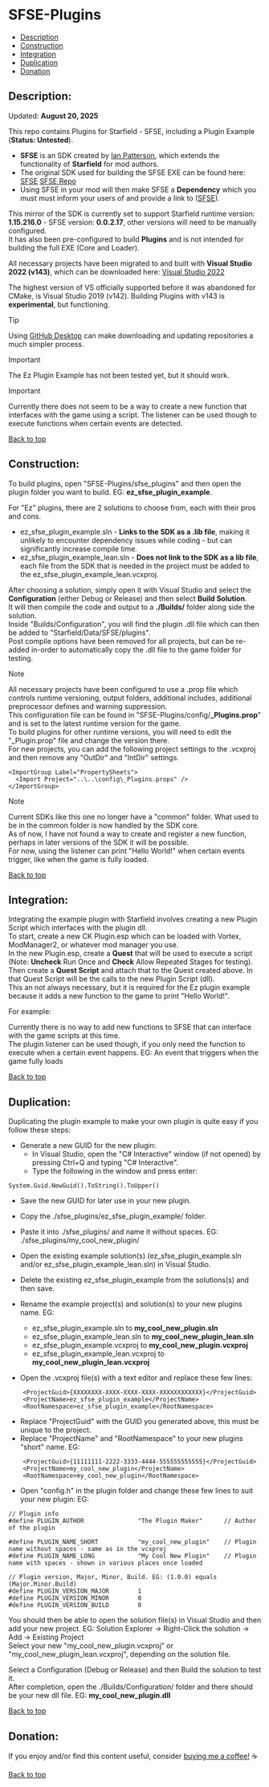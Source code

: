 # SFSE-Plugins  
  
 * [Description](#description)  
 * [Construction](#construction)  
 * [Integration](#integration)  
 * [Duplication](#duplication)  
 * [Donation](#donation)  
  
## Description:  
  
Updated: **August 20, 2025**  
  
This repo contains Plugins for Starfield - SFSE, including a Plugin Example (**Status: Untested**).  
  
 * **SFSE** is an SDK created by [Ian Patterson](https://github.com/ianpatt), which extends the functionality of **Starfield** for mod authors.  
 * The original SDK used for building the SFSE EXE can be found here: [SFSE](https://sfse.silverlock.org/) [SFSE Repo](https://github.com/ianpatt/sfse)  
 * Using SFSE in your mod will then make SFSE a **Dependency** which you must must inform your users of and provide a link to ([SFSE](https://www.nexusmods.com/starfield/mods/106)).  
  
This mirror of the SDK is currently set to support Starfield runtime version: **1.15.216.0** - SFSE version: **0.0.2.17**, other versions will need to be manually configured.  
It has also been pre-configured to build **Plugins** and is not intended for building the full EXE (Core and Loader).  
  
All necessary projects have been migrated to and built with **Visual Studio 2022 (v143)**, which can be downloaded here: [Visual Studio 2022](https://visualstudio.microsoft.com/downloads/)  
  
The highest version of VS officially supported before it was abandoned for CMake, is Visual Studio 2019 (v142). Building Plugins with v143 is **experimental**, but functioning.  
> [!TIP]  
> Using [GitHub Desktop](https://desktop.github.com/download/) can make downloading and updating repositories a much simpler process.
  
> [!IMPORTANT]  
> The Ez Plugin Example has not been tested yet, but it should work.
  
> [!IMPORTANT]  
> Currently there does not seem to be a way to create a new function that interfaces with the game using a script. The listener can be used though to execute functions when certain events are detected.


  
[Back to top](#sfse-plugins)  
  
## Construction:  
  
To build plugins, open "SFSE-Plugins/sfse_plugins" and then open the plugin folder you want to build. EG: **ez_sfse_plugin_example**.  
  
For "Ez" plugins, there are 2 solutions to choose from, each with their pros and cons.  
  * ez_sfse_plugin_example.sln - **Links to the SDK as a .lib file**, making it unlikely to encounter dependency issues while coding - but can significantly increase compile time.
  * ez_sfse_plugin_example_lean.sln - **Does not link to the SDK as a lib file**, each file from the SDK that is needed in the project must be added to the ez_sfse_plugin_example_lean.vcxproj.  
  
After choosing a solution, simply open it with Visual Studio and select the **Configuration** (either Debug or Release) and then select **Build Solution**.  
It will then compile the code and output to a **./Builds/** folder along side the solution.  
Inside "Builds/Configuration", you will find the plugin .dll file which can then be added to "Starfield/Data/SFSE/plugins".  
Post compile options have been removed for all projects, but can be re-added in-order to automatically copy the .dll file to the game folder for testing.  
  
> [!NOTE]  
> All necessary projects have been configured to use a .prop file which controls runtime versioning, output folders, additional includes, additional preprocessor defines and warning suppression.  
> This configuration file can be found in "SFSE-Plugins/config/**_Plugins.prop**" and is set to the latest runtime version for the game.  
> To build plugins for other runtime versions, you will need to edit the "_Plugin.prop" file and change the version there.  
> For new projects, you can add the following project settings to the .vcxproj and then remove any "OutDir" and "IntDir" settings.  
```
<ImportGroup Label="PropertySheets">  
  <Import Project="..\..\config\_Plugins.props" />  
</ImportGroup>  
```
  
> [!NOTE]
> Current SDKs like this one no longer have a "common" folder. What used to be in the common folder is now handled by the SDK core.  
> As of now, I have not found a way to create and register a new function, perhaps in later versions of the SDK it will be possible.  
> For now, using the listener can print "Hello World!" when certain events trigger, like when the game is fully loaded.
  
[Back to top](#sfse-plugins)  
  
## Integration:  
  
Integrating the example plugin with Starfield involves creating a new Plugin Script which interfaces with the plugin dll.  
To start, create a new CK Plugin.esp which can be loaded with Vortex, ModManager2, or whatever mod manager you use.  
In the new Plugin.esp, create a **Quest** that will be used to execute a script (Note: **Uncheck** Run Once and **Check** Allow Repeated Stages for testing).  
Then create a **Quest Script** and attach that to the Quest created above. In that Quest Script will be the calls to the new Plugin Script (dll).  
This an not always necessary, but it is required for the Ez plugin example because it adds a new function to the game to print "Hello World!".  
  
For example:  

Currently there is no way to add new functions to SFSE that can interface with the game scripts at this time.  
The plugin listener can be used though, if you only need the function to execute when a certain event happens. EG: An event that triggers when the game fully loads
  
[Back to top](#sfse-plugins)  
  
## Duplication:  
  
Duplicating the plugin example to make your own plugin is quite easy if you follow these steps:  
 * Generate a new GUID for the new plugin:  
   * In Visual Studio, open the "C# Interactive" window (if not opened) by pressing Ctrl+Q and typing "C# Interactive".  
   * Type the following in the window and press enter:  
```
System.Guid.NewGuid().ToString().ToUpper()  
```
  
 * Save the new GUID for later use in your new plugin.  
 * Copy the ./sfse_plugins/ez_sfse_plugin_example/ folder.  
 * Paste it into ./sfse_plugins/ and name it without spaces. EG: ./sfse_plugins/my_cool_new_plugin/  
 * Open the existing example solution(s) (ez_sfse_plugin_example.sln and/or ez_sfse_plugin_example_lean.sln) in Visual Studio.  
 * Delete the existing ez_sfse_plugin_example from the solutions(s) and then save.  
 * Rename the example project(s) and solution(s) to your new plugins name. EG:  
   * ez_sfse_plugin_example.sln to **my_cool_new_plugin.sln**  
   * ez_sfse_plugin_example_lean.sln to **my_cool_new_plugin_lean.sln**  
   * ez_sfse_plugin_example.vcxproj to **my_cool_new_plugin.vcxproj**  
   * ez_sfse_plugin_example_lean.vcxproj to **my_cool_new_plugin_lean.vcxproj**  
  
 * Open the .vcxproj file(s) with a text editor and replace these few lines:  
```
    <ProjectGuid>{XXXXXXXX-XXXX-XXXX-XXXX-XXXXXXXXXXXX}</ProjectGuid>  
    <ProjectName>ez_sfse_plugin_example</ProjectName>  
    <RootNamespace>ez_sfse_plugin_example</RootNamespace>  
```
 * Replace "ProjectGuid" with the GUID you generated above, this must be unique to the project.  
 * Replace "ProjectName" and "RootNamespace" to your new plugins "short" name. EG:  
```
    <ProjectGuid>{11111111-2222-3333-4444-555555555555}</ProjectGuid>  
    <ProjectName>my_cool_new_plugin</ProjectName>  
    <RootNamespace>my_cool_new_plugin</RootNamespace>  
```
  
 * Open "config.h" in the plugin folder and change these few lines to suit your new plugin: EG:  
```
// Plugin info  
#define PLUGIN_AUTHOR				"The Plugin Maker"		// Author of the plugin  
  
#define PLUGIN_NAME_SHORT			"my_cool_new_plugin"	// Plugin name without spaces - same as in the vcxproj  
#define PLUGIN_NAME_LONG			"My Cool New Plugin"	// Plugin name with spaces - shown in various places once loaded  
  
// Plugin version, Major, Minor, Build. EG: (1.0.0) equals (Major.Minor.Build)  
#define PLUGIN_VERSION_MAJOR		1  
#define PLUGIN_VERSION_MINOR		0  
#define PLUGIN_VERSION_BUILD		0  
```
  
You should then be able to open the solution file(s) in Visual Studio and then add your new project. EG: Solution Explorer -> Right-Click the solution -> Add -> Existing Project  
Select your new "my_cool_new_plugin.vcxproj" or "my_cool_new_plugin_lean.vcxproj", depending on the solution file.  
  
Select a Configuration (Debug or Release) and then Build the solution to test it.  
After completion, open the ./Builds/Configuration/ folder and there should be your new dll file. EG: **my_cool_new_plugin.dll**  
  
[Back to top](#sfse-plugins)  
  
## Donation:  
  
If you enjoy and/or find this content useful, consider [buying me a coffee!](https://www.paypal.com/donate/?hosted_button_id=757K44LRCMVRW) :coffee:  
  
[Back to top](#sfse-plugins)


